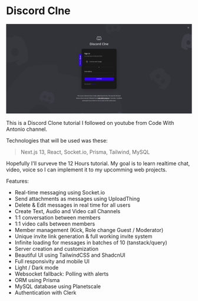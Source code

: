 # Discord Clne

![Discord Clne](/Discord-Clne.png)

This is a Discord Clone tutorial I followed on youtube from Code With Antonio channel. 

Technologies that will be used was these:
> Next.js 13, React, Socket.io, Prisma, Tailwind, MySQL

Hopefully I'll surveve the 12 Hours tutorial. My goal is to learn realtime chat, video, voice so I can implement it to my upcomming web projects.

Features:
- Real-time messaging using Socket.io
- Send attachments as messages using UploadThing
- Delete & Edit messages in real time for all users
- Create Text, Audio and Video call Channels
- 1:1 conversation between members
- 1:1 video calls between members
- Member management (Kick, Role change Guest / Moderator)
- Unique invite link generation & full working invite system
- Infinite loading for messages in batches of 10 (tanstack/query)
- Server creation and customization
- Beautiful UI using TailwindCSS and ShadcnUI
- Full responsivity and mobile UI
- Light / Dark mode
- Websocket fallback: Polling with alerts
- ORM using Prisma
- MySQL database using Planetscale
- Authentication with Clerk